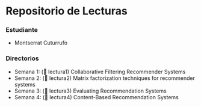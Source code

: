 # Repositorio de Lecturas

### Estudiante

- Montserrat Cuturrufo

### Directorios

- Semana 1: (:file_folder: lectura1) Collaborative Filtering Recommender Systems
- Semana 2: (:file_folder: lectura2) Matrix factorization techniques for recommender systems
- Semana 3: (:file_folder: lectura3) Evaluating Recommendation Systems
- Semana 4: (:file_folder: lectura4) Content-Based Recommendation Systems
